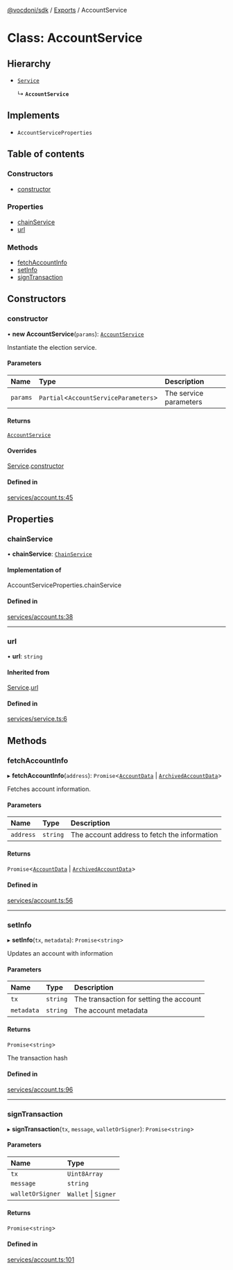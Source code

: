 [@vocdoni/sdk](/sdk) / [Exports](../modules) / AccountService

# Class: AccountService

## Hierarchy

- [`Service`](Service)

  ↳ **`AccountService`**

## Implements

- `AccountServiceProperties`

## Table of contents

### Constructors

- [constructor](AccountService#constructor)

### Properties

- [chainService](AccountService#chainservice)
- [url](AccountService#url)

### Methods

- [fetchAccountInfo](AccountService#fetchaccountinfo)
- [setInfo](AccountService#setinfo)
- [signTransaction](AccountService#signtransaction)

## Constructors

### constructor

• **new AccountService**(`params`): [`AccountService`](AccountService)

Instantiate the election service.

#### Parameters

| Name | Type | Description |
| :------ | :------ | :------ |
| `params` | `Partial`\<`AccountServiceParameters`\> | The service parameters |

#### Returns

[`AccountService`](AccountService)

#### Overrides

[Service](Service.md).[constructor](Service#constructor)

#### Defined in

[services/account.ts:45](https://github.com/vocdoni/vocdoni-sdk/blob/9e24a20/src/services/account.ts#L45)

## Properties

### chainService

• **chainService**: [`ChainService`](ChainService)

#### Implementation of

AccountServiceProperties.chainService

#### Defined in

[services/account.ts:38](https://github.com/vocdoni/vocdoni-sdk/blob/9e24a20/src/services/account.ts#L38)

___

### url

• **url**: `string`

#### Inherited from

[Service](Service.md).[url](Service#url)

#### Defined in

[services/service.ts:6](https://github.com/vocdoni/vocdoni-sdk/blob/9e24a20/src/services/service.ts#L6)

## Methods

### fetchAccountInfo

▸ **fetchAccountInfo**(`address`): `Promise`\<[`AccountData`](../modules.md#accountdata) \| [`ArchivedAccountData`](../modules#archivedaccountdata)\>

Fetches account information.

#### Parameters

| Name | Type | Description |
| :------ | :------ | :------ |
| `address` | `string` | The account address to fetch the information |

#### Returns

`Promise`\<[`AccountData`](../modules.md#accountdata) \| [`ArchivedAccountData`](../modules#archivedaccountdata)\>

#### Defined in

[services/account.ts:56](https://github.com/vocdoni/vocdoni-sdk/blob/9e24a20/src/services/account.ts#L56)

___

### setInfo

▸ **setInfo**(`tx`, `metadata`): `Promise`\<`string`\>

Updates an account with information

#### Parameters

| Name | Type | Description |
| :------ | :------ | :------ |
| `tx` | `string` | The transaction for setting the account |
| `metadata` | `string` | The account metadata |

#### Returns

`Promise`\<`string`\>

The transaction hash

#### Defined in

[services/account.ts:96](https://github.com/vocdoni/vocdoni-sdk/blob/9e24a20/src/services/account.ts#L96)

___

### signTransaction

▸ **signTransaction**(`tx`, `message`, `walletOrSigner`): `Promise`\<`string`\>

#### Parameters

| Name | Type |
| :------ | :------ |
| `tx` | `Uint8Array` |
| `message` | `string` |
| `walletOrSigner` | `Wallet` \| `Signer` |

#### Returns

`Promise`\<`string`\>

#### Defined in

[services/account.ts:101](https://github.com/vocdoni/vocdoni-sdk/blob/9e24a20/src/services/account.ts#L101)
